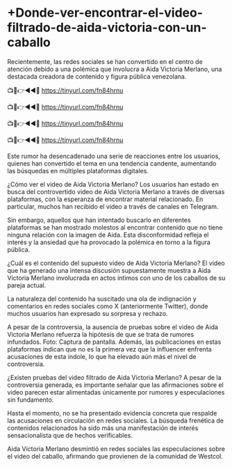 # +Donde-ver-encontrar-el-video-filtrado-de-aida-victoria-con-un-caballo

Recientemente, las redes sociales se han convertido en el centro de atención debido a una polémica que involucra a Aida Victoria Merlano, una destacada creadora de contenido y figura pública venezolana.

📺📱👉◄◄🔴  https://tinyurl.com/fn84hrnu

📺📱👉◄◄🔴  https://tinyurl.com/fn84hrnu

📺📱👉◄◄🔴  https://tinyurl.com/fn84hrnu

📺📱👉◄◄🔴  https://tinyurl.com/fn84hrnu

Este rumor ha desencadenado una serie de reacciones entre los usuarios, quienes han convertido el tema en una tendencia candente, aumentando las búsquedas en múltiples plataformas digitales.

¿Cómo ver el video de Aida Victoria Merlano?
Los usuarios han estado en busca del controvertido video de Aida Victoria Merlano a través de diversas plataformas, con la esperanza de encontrar material relacionado. En particular, muchos han recibido el video a través de canales en Telegram.

Sin embargo, aquellos que han intentado buscarlo en diferentes plataformas se han mostrado molestos al encontrar contenido que no tiene ninguna relación con la imagen de Aida. Esta disconformidad refleja el interés y la ansiedad que ha provocado la polémica en torno a la figura pública.

¿Cuál es el contenido del supuesto video de Aida Victoria Merlano?
El video que ha generado una intensa discusión supuestamente muestra a Aida Victoria Merlano involucrada en actos íntimos con uno de los caballos de su pareja actual.


La naturaleza del contenido ha suscitado una ola de indignación y comentarios en redes sociales como X (anteriormente Twitter), donde muchos usuarios han expresado su sorpresa y rechazo.

A pesar de la controversia, la ausencia de pruebas sobre el video de Aida Victoria Merlano refuerza la hipótesis de que se trata de rumores infundados. Foto: Captura de pantalla.
Además, las publicaciones en estas plataformas indican que no es la primera vez que la influencer enfrenta acusaciones de esta índole, lo que ha elevado aún más el nivel de controversia.

¿Existen pruebas del video filtrado de Aida Victoria Merlano?
A pesar de la controversia generada, es importante señalar que las afirmaciones sobre el video parecen estar alimentadas únicamente por rumores y especulaciones sin fundamento.

Hasta el momento, no se ha presentado evidencia concreta que respalde las acusaciones en circulación en redes sociales. La búsqueda frenética de contenidos relacionados ha sido más una manifestación de interés sensacionalista que de hechos verificables.

Aida Victoria Merlano desmintió en redes sociales las especulaciones sobre el video del caballo, afirmando que provienen de la comunidad de Westcol.

